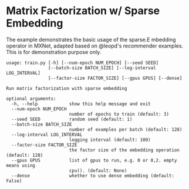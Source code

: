 Matrix Factorization w/ Sparse Embedding
===========
The example demonstrates the basic usage of the sparse.E mbedding operator in MXNet, adapted based on @leopd's recommender examples.
This is for demonstration purpose only.

```
usage: train.py [-h] [--num-epoch NUM_EPOCH] [--seed SEED]
                [--batch-size BATCH_SIZE] [--log-interval LOG_INTERVAL]
                [--factor-size FACTOR_SIZE] [--gpus GPUS] [--dense]

Run matrix factorization with sparse embedding

optional arguments:
  -h, --help            show this help message and exit
  --num-epoch NUM_EPOCH
                        number of epochs to train (default: 3)
  --seed SEED           random seed (default: 1)
  --batch-size BATCH_SIZE
                        number of examples per batch (default: 128)
  --log-interval LOG_INTERVAL
                        logging interval (default: 100)
  --factor-size FACTOR_SIZE
                        the factor size of the embedding operation (default: 128)
  --gpus GPUS           list of gpus to run, e.g. 0 or 0,2. empty means using
                        cpu(). (default: None)
  --dense               whether to use dense embedding (default: False)
```
